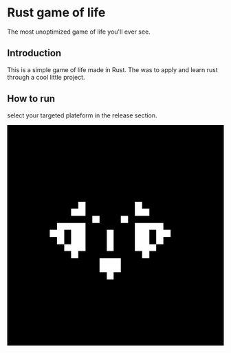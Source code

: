 # Rust game of life

The most unoptimized game of life you'll ever see.

## Introduction

This is a simple game of life made in Rust.
The was to apply and learn rust through a cool little project.

## How to run

select your targeted plateform in the release section.

![example](placeholder.png)